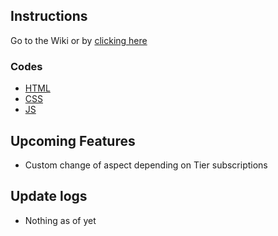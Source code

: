 ## Instructions
Go to the Wiki or by [clicking here](https://github.com/makakiyoAnju/streamlabs-custom-chat/wiki)

### Codes
- [HTML](code/index.html)
- [CSS](code/style.css)
- [JS](code/functions.js)

## Upcoming Features
- Custom change of aspect depending on Tier subscriptions

## Update logs
- Nothing as of yet
